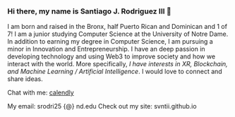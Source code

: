 ### Hi there, my name is Santiago J. Rodriguez III 👋

<!--
**svntii/svntii** is a ✨ _special_ ✨ repository because its `README.md` (this file) appears on your GitHub profile.
-->

I am born and raised in the Bronx, half Puerto Rican and Dominican and 1 of 7! I am a junior studying Computer Science at the University of Notre Dame. 
In addition to earning my degree in Computer Science, I am pursuing a minor in Innovation and Entrepreneurship. 
I have an deep passion in developing technology and using Web3 to improve society and how we interact with the world. 
More specifically, *I have interests in XR, Blockchain, and Machine Learning / Artificial Intelligence*. I would love to connect and share ideas.

Chat with me: [calendly](https://calendly.com/sjrodriguez-iii/chat-w-me)

My email: srodri25 {@} nd.edu
Check out my site: svntii.github.io
